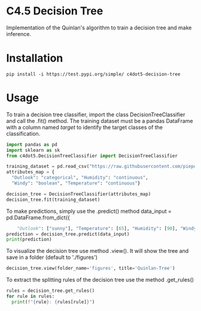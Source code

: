 # C4.5 Decision Tree
Implementation of the Quinlan's algorithm to train a decision tree and make inference.

# Installation
```
pip install -i https://test.pypi.org/simple/ c4dot5-decision-tree
```

# Usage
To train a decision tree classifier, import the class DecisionTreeClassifier and call the .fit() method.
The training dataset must be a pandas DataFrame with a column named *target* to identify the target classes of the classification.
```python
import pandas as pd
import sklearn as sk
from c4dot5.DecisionTreeClassifier import DecisionTreeClassifier

training_dataset = pd.read_csv("https://raw.githubusercontent.com/piepor/C4.5-Decision-Trees/main/src/data_example/training_dataset.csv")
attributes_map = {
  "Outlook": "categorical", "Humidity": "continuous",
  "Windy": "boolean", "Temperature": "continuous"}

decision_tree = DecisionTreeClassifier(attributes_map)
decision_tree.fit(training_dataset)
```
To make predictions, simply use the .predict() method
data_input = pd.DataFrame.from_dict({
```python
	"Outlook": ["sunny"], "Temperature": [65], "Humidity": [90], "Windy": [False]})
prediction = decision_tree.predict(data_input)
print(prediction)
```
To visualize the decision tree use method .view(). It will show the tree and save in a folder (default to './figures')
```python
decision_tree.view(folder_name='figures', title='Quinlan-Tree')
```
To extract the splitting rules of the decision tree use the method .get_rules()
```python
rules = decision_tree.get_rules()
for rule in rules:
  print(f"{rule}: {rules[rule]}")
```

